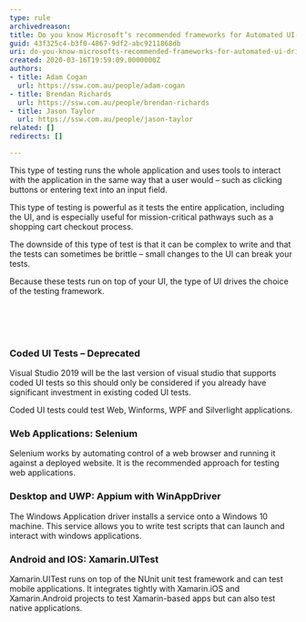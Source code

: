 ```yaml
---
type: rule
archivedreason: 
title: Do you know Microsoft’s recommended frameworks for Automated UI-driven Functional Testing?
guid: 43f325c4-b3f0-4867-9df2-abc9211868db
uri: do-you-know-microsofts-recommended-frameworks-for-automated-ui-driven-functional-testing
created: 2020-03-16T19:59:09.0000000Z
authors:
- title: Adam Cogan
  url: https://ssw.com.au/people/adam-cogan
- title: Brendan Richards
  url: https://ssw.com.au/people/brendan-richards
- title: Jason Taylor
  url: https://ssw.com.au/people/jason-taylor
related: []
redirects: []

---
```



<p class="ssw15-rteElement-P">This type of testing runs the whole&#160;application and uses tools to interact with the application in the same way that a user would – such as clicking buttons or entering text into an input field.<br></p><div><p class="ssw15-rteElement-P">This type of testing is powerful as it tests the entire application, including the UI,&#160;and is especially useful for mission-critical pathways such as a shopping cart checkout process.<br></p><p class="ssw15-rteElement-P">The downside of this type of test is that it can be complex to write and that the tests can sometimes be brittle – small changes to the UI can break your tests.<br></p>Because these tests run on top of your UI, the type of UI drives the choice of the testing framework.<br><br><br></div>
<br><excerpt class='endintro'></excerpt><br>
<h3 class="ssw15-rteElement-H3">​Coded UI Tests – Deprecated​​<br></h3><p class="ssw15-rteElement-P">Visual Studio 2019 will be the last version of visual studio that supports coded UI tests so this should only be considered if you already have significant investment in existing coded UI tests.​<br></p><p class="ssw15-rteElement-P">Coded UI tests could test Web, Winforms, WPF and Silverlight applications.​<br></p><h3 class="ssw15-rteElement-H3">​​Web Applications&#58; Selenium</h3><p class="ssw15-rteElement-P">Selenium works by automating control of a web browser and running it against a deployed website. It is the recommended approach for testing web applications.<br></p><h3 class="ssw15-rteElement-H3">​​Desktop and UWP&#58; Appium with WinAppDriver</h3><p>The Windows Application driver installs a service onto a Windows 10 machine. This service allows you to write test scripts that can launch and interact with windows applications.<br></p><h3 class="ssw15-rteElement-H3">Android and IOS&#58; Xam​​arin.UITest​​<br></h3><p>Xamarin.UITest runs on top of the NUnit unit test framework and can test mobile applications. It inte​grates tightly with Xamarin.iOS and Xamarin.Android projects to test Xamarin-based apps but can also test native applications.<br>​<br></p>


